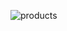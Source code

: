 ![products](https://user-images.githubusercontent.com/111733480/200557825-8d91b0ed-6b2f-4c60-b5d4-1150737710af.png)
